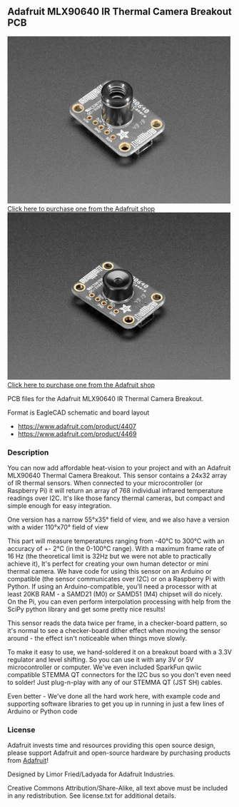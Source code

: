 ## Adafruit MLX90640 IR Thermal Camera Breakout PCB

<a href="http://www.adafruit.com/products/4407"><img src="assets/4407.jpg?raw=true" width="500px"><br/>
Click here to purchase one from the Adafruit shop</a>
<a href="http://www.adafruit.com/products/4469"><img src="assets/4469.jpg?raw=true" width="500px"><br/>
Click here to purchase one from the Adafruit shop</a>

PCB files for the Adafruit MLX90640 IR Thermal Camera Breakout. 

Format is EagleCAD schematic and board layout
* https://www.adafruit.com/product/4407
* https://www.adafruit.com/product/4469

### Description

You can now add affordable heat-vision to your project and with an Adafruit MLX90640 Thermal Camera Breakout. This sensor contains a 24x32 array of IR thermal sensors. When connected to your microcontroller (or Raspberry Pi) it will return an array of 768 individual infrared temperature readings over I2C. It's like those fancy thermal cameras, but compact and simple enough for easy integration.

One version has a narrow 55°x35° field of view, and we also have a version with a wider 110°x70° field of view

This part will measure temperatures ranging from -40°C to 300°C with an accuracy of +- 2°C (in the 0-100°C range). With a maximum frame rate of 16 Hz (the theoretical limit is 32Hz but we were not able to practically achieve it), It's perfect for creating your own human detector or mini thermal camera. We have code for using this sensor on an Arduino or compatible (the sensor communicates over I2C) or on a Raspberry Pi with Python. If using an Arduino-compatible, you'll need a processor with at least 20KB RAM - a SAMD21 (M0) or SAMD51 (M4) chipset will do nicely. On the Pi, you can even perform interpolation processing with help from the SciPy python library and get some pretty nice results!

This sensor reads the data twice per frame, in a checker-board pattern, so it's normal to see a checker-board dither effect when moving the sensor around - the effect isn't noticeable when things move slowly.

To make it easy to use, we hand-soldered it on a breakout board with a 3.3V regulator and level shifting. So you can use it with any 3V or 5V microcontroller or computer. We've even included SparkFun qwiic compatible STEMMA QT connectors for the I2C bus so you don't even need to solder! Just plug-n-play with any of our STEMMA QT (JST SH) cables.

Even better - We've done all the hard work here, with example code and supporting software libraries to get you up in running in just a few lines of Arduino or Python code

### License

Adafruit invests time and resources providing this open source design, please support Adafruit and open-source hardware by purchasing products from [Adafruit](https://www.adafruit.com)!

Designed by Limor Fried/Ladyada for Adafruit Industries.

Creative Commons Attribution/Share-Alike, all text above must be included in any redistribution. 
See license.txt for additional details.
